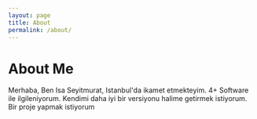 ```yaml
---
layout: page
title: About
permalink: /about/
---
```


# About Me

Merhaba, Ben Isa Seyitmurat, Istanbul'da ikamet etmekteyim. 4+ Software ile ilgileniyorum. Kendimi daha iyi bir versiyonu halime getirmek istiyorum. Bir proje yapmak istiyorum
